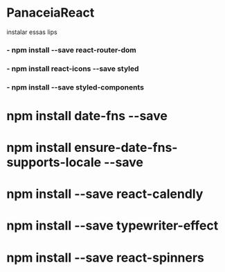 # PanaceiaReact

instalar essas lips

### - npm install --save react-router-dom

### - npm install react-icons --save styled 

### - npm install --save styled-components

# npm install date-fns --save

# npm install ensure-date-fns-supports-locale --save

# npm install --save react-calendly

# npm install --save typewriter-effect

# npm install --save react-spinners
